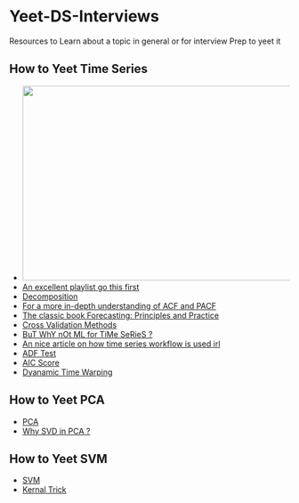 # Yeet-DS-Interviews
Resources to Learn about a topic in general or for interview Prep to yeet it 
## How to Yeet Time Series 
- <img src="https://github.com/Pushkaran-P/Yeet-DS-Interviews/assets/84492623/8ae00379-d0d4-4a8b-8628-6e371d215297" width="600" height="350">
- [An excellent playlist go this first](https://www.youtube.com/watch?v=FsroWpkUuYI&list=PLjwX9KFWtvNnOc4HtsvaDf1XYG3O5bv5s)
- [Decomposition](https://www.youtube.com/watch?v=0ar9extHObg)
- [For a more in-depth understanding of ACF and PACF](https://youtube.com/playlist?list=PL_iP0SGUzx9SvI_loo4I6orC-6o5-7hKp)
- [The classic book Forecasting: Principles and Practice](https://otexts.com/fpp3/index.html)
- [Cross Validation Methods](https://medium.com/@soumyachess1496/cross-validation-in-time-series-566ae4981ce4)
- [BuT WhY nOt ML for TiMe SeRieS ? ](https://towardsdatascience.com/how-not-to-use-machine-learning-for-time-series-forecasting-avoiding-the-pitfalls-19f9d7adf424)
- [An nice article on how time series workflow is used irl](https://towardsdatascience.com/time-series-forecasting-flow-2e49740664de)
- [ADF Test](https://www.machinelearningplus.com/time-series/augmented-dickey-fuller-test/)
- [AIC Score](https://builtin.com/data-science/what-is-aic)
- [Dyanamic Time Warping](https://www.youtube.com/watch?v=_K1OsqCicBY)

## How to Yeet PCA
- [PCA](https://youtu.be/FD4DeN81ODY)
- [Why SVD in PCA ?](https://www.youtube.com/watch?v=DQ_BkPHIl-g)

## How to Yeet SVM
- [SVM](https://youtu.be/_YPScrckx28)
- [Kernal Trick](https://youtu.be/Q7vT0--5VII)
